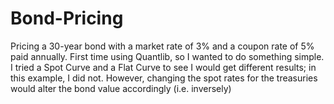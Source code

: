 # Bond-Pricing
Pricing a 30-year bond with a market rate of 3% and a coupon rate of 5% paid annually. 
First time using Quantlib, so I wanted to do something simple. 
I tried a Spot Curve and a Flat Curve to see I would get different results; in this example, I did not. However, changing the spot rates for the treasuries would alter the bond value accordingly (i.e. inversely)


